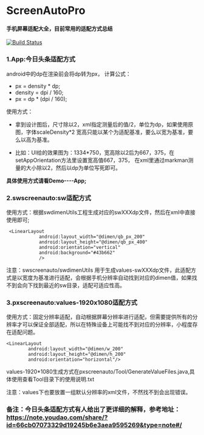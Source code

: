 # ScreenAutoPro

#### 手机屏幕适配大全，目前常用的适配方式总结

[![Build Status](https://travis-ci.org/Intervention/image.png?branch=master)](https://travis-ci.org/Intervention/image)

### 1.App:今日头条适配方式

android中的dp在渲染前会将dp转为px，
计算公式：
* px = density * dp;
* density = dpi / 160;
* px = dp * (dpi / 160);

使用方式：

* 拿到设计图后，尺寸除以2，xml指定测量后的值/2，单位为dp，如果使用原图，字体scaleDensity*2
宽高只能以某个为适配基准，要么以宽为基准，要么以高为基准。

* 比如：UI给的效果图为：1334*750，宽高除以2后为667，375，在setAppOrientation方法里设置宽高值667，375，
在xml里通过markman测量的大小除以2，然后以dp为单位写死即可。

<b>具体使用方式请看Demo----App;</b>

### 2.swscreenauto:sw适配方式

使用方式：根据swdimenUtils工程生成对应的swXXXdp文件，然后在xml中直接使用即可;

```
 <LinearLayout
            android:layout_width="@dimen/qb_px_200"
            android:layout_height="@dimen/qb_px_400"
            android:orientation="vertical"
            android:background="#43b662"
            />
```

注意：swscreenauto/swdimenUtils 用于生成values-swXXXdp文件，此适配方式是以宽度为基准进行适配，会根据手机分辨率自动找到对应的dimen值，如果找不到会向下找到最近的sw目录，适配可适应性高。


### 3.pxscreenauto:values-1920x1080适配方式

使用方式：固定分辨率适配，自动根据屏幕分辨率进行适配，但需要提供所有的分辨率才可以保证全部适配，所以在特殊设备上可能找不到对应的分辨率，小程度存在适配问题。

```
<LinearLayout
        android:layout_width="@dimen/w_200"
        android:layout_height="@dimen/h_200"
        android:orientation="horizontal"/>
```

values-1920*1080生成方式在pxscreenauto/Tool/GenerateValueFiles.java,具体使用查看Tool目录下的使用说明.txt

注意：values下也要放置一组默认分辨率的xml文件，不然找不到会出现错误。



### 备注：今日头条适配方式有人给出了更详细的解释，参考地址：https://note.youdao.com/share/?id=66cb07073329d19245b6e3aea9595269&type=note#/
